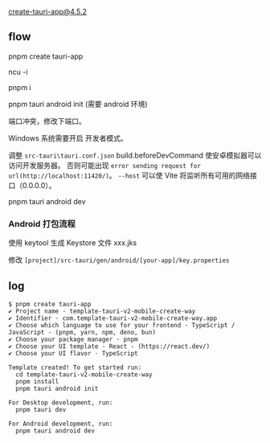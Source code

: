 create-tauri-app@4.5.2

## flow

pnpm create tauri-app

ncu -i

pnpm i

pnpm tauri android init (需要 android 环境)

端口冲突，修改下端口。

Windows 系统需要开启 开发者模式。

调整 `src-tauri\tauri.conf.json` build.beforeDevCommand 使安卓模拟器可以访问开发服务器。
否则可能出现 `error sending request for url(http://localhost:11420/)`。
`--host` 可以使 Vite 将监听所有可用的网络接口（0.0.0.0）。

pnpm tauri android dev

### Android 打包流程

使用 keytool 生成 Keystore 文件 xxx.jks

修改 `[project]/src-tauri/gen/android/[your-app]/key.properties`

## log

```
$ pnpm create tauri-app
✔ Project name · template-tauri-v2-mobile-create-way
✔ Identifier · com.template-tauri-v2-mobile-create-way.app
✔ Choose which language to use for your frontend · TypeScript / JavaScript - (pnpm, yarn, npm, deno, bun)
✔ Choose your package manager · pnpm
✔ Choose your UI template · React - (https://react.dev/)
✔ Choose your UI flavor · TypeScript

Template created! To get started run:
  cd template-tauri-v2-mobile-create-way
  pnpm install
  pnpm tauri android init

For Desktop development, run:
  pnpm tauri dev

For Android development, run:
  pnpm tauri android dev


```

